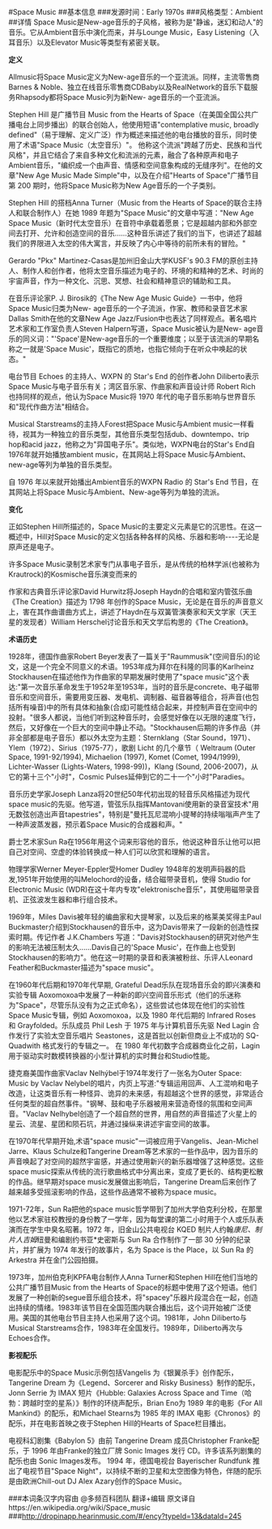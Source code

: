 #Space Music
##基本信息
###发源时间：Early 1970s
###风格类型：Ambient
##详情
Space Music是New-age音乐的子风格，被称为是"静谧，迷幻和动人"的音乐。它从Ambient音乐中演化而来，并与Lounge
Music，Easy Listening（入耳音乐）以及Elevator Music等类型有紧密关联。



**定义**

Allmusic将Space Music定义为New-age音乐的一个亚流派。同样，主流零售商Barnes &
Noble、独立在线音乐零售商CDBaby以及RealNetwork的音乐下载服务Rhapsody都将Space Music列为新New-
age音乐的一个亚流派。



Stephen Hill 是广播节目 Music from the Hearts of
Space（在美国全国公共广播电台上同步播出）的联合创始人，他使用短语"contemplative music, broadly
defined"（易于理解、定义广泛）作为概述来描述他的电台播放的音乐，同时使用了术语"Space Music（太空音乐）"。
他称这个流派"跨越了历史、民族和当代风格"，并且它结合了来自多种文化和流派的元素，融合了各种原声和电子Ambient音乐，"编织成一个由声音、情感和空间意象构成的无缝序列"。在他的文章"New
Age Music Made Simple"中，以及在介绍"Hearts of Space"广播节目第 200 期时，他将Space Music称为New
Age音乐的一个子类别。



Stephen Hill 的搭档Anna Turner（Music from the Hearts of Space的联合主持人和联合制作人）在她 1989
年题为"Space Music"的文章中写道："New Age Space
Music（新时代太空音乐）在音符中承载着愿景；它是超越内部和外部空间去打开、允许和创造空间的音乐……这种音乐讲述了我们的当下，也讲述了超越我们的界限进入太空的伟大寓言，并反映了内心中等待的前所未有的冒险。"



Gerardo "Pkx" Martinez-Casas是加州旧金山大学KUSF's 90.3
FM的原创主持人、制作人和创作者，他将太空音乐描述为电子的、环境的和精神的艺术、时尚的宇宙声音，作为一种文化、沉思、冥想、社会和精神意识的辅助和工具。



在音乐评论家P. J. Birosik的《The New Age Music Guide》一书中，他将Space Music归类为New-
age音乐的一个子流派，作家、教师和录音艺术家Dallas Smith在他的文章New Age
Jazz/Fusion中也表达了同样观点。著名唱片艺术家和工作室负责人Steven Halpern写道，Space Music被认为是New-
age音乐的同义词："'Space'是New-age音乐的一个重要维度；以至于该流派的早期名称之一就是'Space
Music'，既指它的质地，也指它倾向于在听众中唤起的状态。"



电台节目 Echoes 的主持人、WXPN 的 Star's End 的创作者John Diliberto表示Space
Music与电子音乐有关；湾区音乐家、作曲家和声音设计师 Robert Rich 也持同样的观点，他认为Space Music将 1970
年代的电子音乐影响与世界音乐和"现代作曲方法"相结合。



Musical Starstreams的主持人Forest把Space Music与Ambient
music一样看待，视其为一种独立的音乐类型，其他音乐类型包括dub、downtempo、trip hop和acid
jazz，他称之为"异国电子乐"。类似地，WXPN电台的Star's End自1976年就开始播放ambient music，在其网站上将Space
Music与Ambient、new-age等列为单独的音乐类型。



自 1976 年以来就开始播出Ambient音乐的WXPN Radio 的 Star's End 节目，在其网站上将Space
Music与Ambient、New-age等列为单独的流派。



**变化**

正如Stephen Hill所描述的，Space Music的主要定义元素是它的沉思性。在这一概述中，Hill对Space
Music的定义包括各种各样的风格、乐器和影响----无论是原声还是电子。



许多Space Music录制艺术家专门从事电子音乐，是从传统的柏林学派(也被称为Krautrock)的Kosmische音乐演变而来的



作家和古典音乐评论家David Hurwitz将Joseph Haydn的合唱和室内管弦乐曲《The Creation》描述为 1798 年创作的Space
Music，无论是在音乐的声音意义上，害在其作曲谱曲方式上，讲述了Haydn在与双簧管演奏家和天文学家（天王星的发现者）William
Herschel讨论音乐和天文学后构思的《The Creation》。



**术语历史**

1928年，德国作曲家Robert
Beyer发表了一篇关于"Raummusik"(空间音乐)的论文，这是一个完全不同意义的术语。1953年成为拜尔在科隆的同事的Karlheinz
Stockhausen在描述他作为作曲家的早期发展时使用了"space
music"这个表达:"第一次音乐革命发生于1952年至1953年，当时的音乐是concrete、电子磁带音乐和空间音乐，需要用变压器、发电机、调制器、磁音器等组合，将声音(也包括所有噪音)中的所有具体和抽象(合成)可能性结合起来，并控制声音在空间中的投射。"很多人都说，当他们听到这种音乐时，会感觉好像在以无限的速度飞行，然后，又好像在一个巨大的空间中静止不动。"Stockhausen后期的许多作品（并非全部都是电子音乐）都以外太空为主题：Sternklang（Star
Sound，1971）、Ylem（1972）、Sirius（1975-77），歌剧 Licht 的几个章节（ Weltraum (Outer Space,
1991-92/1994), Michaelion (1997), Komet (Comet, 1994/1999), Lichter-Wasser
(Lights-Waters, 1998-99))，Klang (Sound, 2006-2007)，从它的第十三个"小时"，Cosmic
Pulses延伸到它的二十一个"小时"Paradies。



音乐历史学家Joseph Lanza将20世纪50年代初出现的轻音乐风格描述为现代space
music的先驱。他写道，管弦乐队指挥Mantovani使用新的录音室技术"用无数弦创造出声音tapestries"，特别是"曼托瓦尼混响小提琴的持续嗡嗡声产生了一种声波蒸发器，预示着Space
Music的合成器和声。"



爵士艺术家Sun Ra在1956年用这个词来形容他的音乐，他说这种音乐让他可以把自己对空间、空虚的体验转换成一种人们可以欣赏和理解的语言。



物理学家Werner Meyer-Eppler受Homer Dudley
1948年的发明声码器的启发,1951年开始使用的叫Melochord的设备，结合磁带录音机，使得 Studio for Electronic Music
(WDR)在这十年内专攻"elektronische音乐"，其使用磁带录音机、正弦波发生器和串行组合技术。



1969年，Miles Davis被年轻的编曲家和大提琴家，以及后来的格莱美奖得主Paul
Buckmaster介绍到Stockhausen的音乐中，这为Davis带来了一段新的创造性探索时期。传记作者 J.K.Chambers
写道："Davis对Stockhausen的研究对他产生的影响无法被压制太久……Davis自己的'Space
Music'，在作曲上也受到Stockhausen的影响力"。他在这一时期的录音和表演被粉丝、乐评人Leonard
Feather和Buckmaster描述为"space music"。



在1960年代后期和1970年代早期, Grateful Dead乐队在现场音乐会的即兴演奏和实验专辑
Aoxomoxoa中发展了一种新的即兴空间音乐形式（他们的乐迷称为"Space"，尽管乐队没有为之正式命名），这些尝试也体现在他们的实验性Space
Music专辑，例如 Aoxomoxoa，以及 1980 年代后期的 Infrared Roses 和 Grayfolded。乐队成员 Phil Lesh
于 1975 年与计算机音乐先驱 Ned Lagin 合作发行了实验太空音乐唱片 Seastones，这是首批以创新但商业上不成功的 SQ-Quadwith
格式发行的专辑之一。 在 1980 年代初数字合成器商业化之前，Lagin 用于驱动实时数模转换器的小型计算机的实时舞台和Studio性能。



捷克裔美国作曲家Vaclav Nelhýbel于1974年发行了一张名为Outer Space: Music by Vaclav
Nelybel的唱片，内页上写道:"专辑运用回声、人工混响和电子改造，让这类音乐有一种怪异、诡异的未来感，有超越这个世界的感觉，非常适合任何类型的超自然事件。"钢琴、鼓和电子乐器被用来营造奇怪的氛围和空间声音。"Vaclav
Nelhybel创造了一个超自然的世界，用自然的声音描述了火星上的星云、流星、星团和陨石坑，并通过操纵来讲述宇宙空间的故事。



在1970年代早期开始,术语"space music"一词被应用于Vangelis、Jean-Michel Jarre、Klaus
Schulze和Tangerine
Dream等艺术家的一些作品中，因为音乐的声音唤起了对空间的超然宇宙感，并通过使用新兴的新乐器增强了这种感觉。这些space
music探索从传统的流行歌曲格式中分离出来，变成了更长的、结构更松散的作品。继早期对space music发展做出影响后，Tangerine
Dream后来创作了越来越多受摇滚影响的作品，这些作品通常不被称为space music。



1971-72年，Sun Ra把他的space
music哲学带到了加州大学伯克利分校，在那里他以艺术家驻校教授的身份教了一学年，因为每堂课的第二小时用于个人或乐队表演而在学生中臭名昭著。1972
年，旧金山公共电视台 KQED 制片人约翰*康尼、制片人吉姆*纽曼和编剧约书亚*史密斯与 Sun Ra 合作制作了一部 30 分钟的纪录片，并扩展为
1974 年发行的故事片，名为 Space is the Place，以 Sun Ra 的 Arkestra 并在金门公园拍摄。



1973年，加州伯克利KPFA电台制作人Anna Turner和Stephen Hill在他们当地的公共广播节目Music from the Hearts
of
Space的标题中使用了这个短语。他们发展了一种创新的segue音乐组合技术，将"spacey"乐器片段混合在一起，创造出持续的情绪。1983年该节目在全国范围内联合播出后，这个词开始被广泛使用。美国的其他电台节目主持人也采用了这个词。1981年，John
Diliberto与Musical Starstreams合作，1983年在全国发行。1989年，Diliberto再次与Echoes合作。



**影视配乐**

电影配乐中的Space Music示例包括Vangelis 为《银翼杀手》创作配乐，Tangerine Dream 为《Legend、Sorcerer
and Risky Business》制作的配乐，Jonn Serrie 为 IMAX 短片《Hubble: Galaxies Across Space
and Time（哈勃：跨越时空的星系）》制作的环绕声配乐，Brian Eno为 1989 年的电影《For All
Mankind》的配乐，和Michael Stearns为 1985 年的 IMAX 电影《Chronos》的配乐，并在电影首映之夜于Stephen
Hill的Hearts of Space栏目播出。



电视科幻剧集《Babylon 5》由前 Tangerine Dream 成员Christopher Franke配乐，于 1996
年由Franke的独立厂牌 Sonic Images 发行 CD。许多该系列剧集的配乐也由 Sonic Images发布。 1994 年，德国电视台
Bayerischer Rundfunk 推出了电视节目"Space Night"，以持续不断的卫星和太空图像为特色，伴随的配乐是由欧洲Chill-out
DJ Alex Azary创作的Space Music。

###本词条汉字内容由 @多频百科团队 翻译+编辑
原文译自https://en.wikipedia.org/wiki/Space_music
###http://dropinapp.hearinmusic.com/#/ency?typeId=13&dataId=245
